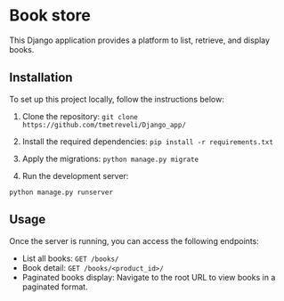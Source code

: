 # Book store

This Django application provides a platform to list, retrieve, and display books.

## Installation

To set up this project locally, follow the instructions below:

1. Clone the repository:
`
git clone https://github.com/tmetreveli/Django_app/
`
2. Install the required dependencies:
`
pip install -r requirements.txt
`

3. Apply the migrations:
   `
   python manage.py migrate
   `
4. Run the development server:

` python manage.py runserver
`


## Usage

Once the server is running, you can access the following endpoints:

- List all books: `GET /books/`
- Book detail: `GET /books/<product_id>/`
- Paginated books display: Navigate to the root URL to view books in a paginated format.





